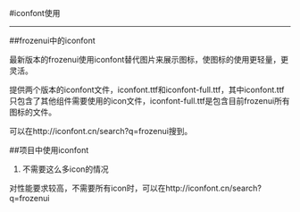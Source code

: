 #iconfont使用

---


##frozenui中的iconfont


最新版本的frozenui使用iconfont替代图片来展示图标，使图标的使用更轻量，更灵活。

提供两个版本的iconfont文件，iconfont.ttf和iconfont-full.ttf，其中iconfont.ttf只包含了其他组件需要使用的icon文件，iconfont-full.ttf是包含目前frozenui所有图标的文件。

可以在http://iconfont.cn/search?q=frozenui搜到。

##项目中使用iconfont

1. 不需要这么多icon的情况

对性能要求较高，不需要所有icon时，可以在http://iconfont.cn/search?q=frozenui




